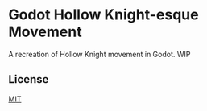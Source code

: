 # Godot Hollow Knight-esque Movement

A recreation of Hollow Knight movement in Godot. WIP

## License

[MIT](https://choosealicense.com/licenses/mit/)
